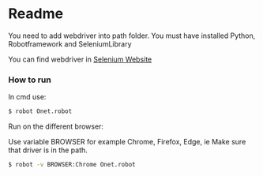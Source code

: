 # Readme

You need to add webdriver into path folder.
You must have installed Python, Robotframework and SeleniumLibrary

You can find webdriver in [Selenium Website](https://www.seleniumhq.org/)

### How to run

In cmd use:

```sh
$ robot Onet.robot

```
Run on the different browser:

Use variable BROWSER for example Chrome, Firefox, Edge, ie
Make sure that driver is in the path.

```sh
$ robot -v BROWSER:Chrome Onet.robot
```
